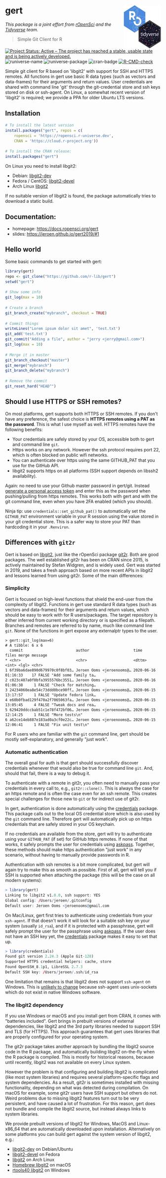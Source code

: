 # gert <img src="man/figures/logo.png" align="right" alt="logo" width="120" height = "139" style = "border: none; float: right;">

*This package is a joint effort from [rOpenSci](https://ropensci.org/) and the [Tidyverse](https://www.tidyverse.org/) team.*

> Simple Git Client for R

<!-- badges: start -->
[![Project Status: Active – The project has reached a stable, usable state and is being actively developed.](https://www.repostatus.org/badges/latest/active.svg)](https://www.repostatus.org/#active)
![runiverse-name](https://ropensci.r-universe.dev/badges/:name)
![runiverse-package](https://ropensci.r-universe.dev/badges/gert)
![cran-badge](https://www.r-pkg.org/badges/version/gert)
[![R-CMD-check](https://github.com/r-lib/gert/actions/workflows/R-CMD-check.yaml/badge.svg)](https://github.com/r-lib/gert/actions/workflows/R-CMD-check.yaml)
<!-- badges: end -->

Simple git client for R based on 'libgit2' with support for SSH and 
HTTPS remotes. All functions in gert use basic R data types (such as vectors
and data-frames) for their arguments and return values. User credentials are
shared with command line 'git' through the git-credential store and ssh keys
stored on disk or ssh-agent. On Linux, a somewhat recent version of 'libgit2'
is required; we provide a PPA for older Ubuntu LTS versions.

## Installation

```r
# To install the latest version
install.packages("gert", repos = c(
    ropensci = 'https://ropensci.r-universe.dev',
    CRAN = 'https://cloud.r-project.org'))
    
# To install the CRAN release:
install.packages("gert")
```

On Linux you need to install libgit2:

 - Debian: [libgit2-dev](https://packages.debian.org/buster/libgit2-dev)
 - Fedora / CentOS: [libgit2-devel](https://src.fedoraproject.org/rpms/libgit2)
 - Arch Linux [libgit2](https://archlinux.org/packages/extra/x86_64/libgit2)
 
If no suitable version of libgit2 is found, the package automatically tries to download a static build.


## Documentation:

 - homepage: https://docs.ropensci.org/gert
 - slides: https://jeroen.github.io/gert2019/#1

## Hello world

Some basic commands to get started with gert:

``` r
library(gert)
repo <- git_clone("https://github.com/r-lib/gert")
setwd("gert")

# Show some info
git_log(max = 10)

# Create a branch
git_branch_create("mybranch", checkout = TRUE)

# Commit things
writeLines("Lorem ipsum dolor sit amet", 'test.txt')
git_add('test.txt')
git_commit("Adding a file", author = "jerry <jerry@gmail.com>")
git_log(max = 10)

# Merge it in master
git_branch_checkout("master")
git_merge("mybranch")
git_branch_delete("mybranch")

# Remove the commit
git_reset_hard("HEAD^")
```

## Should I use HTTPS or SSH remotes?

On most platforms, gert supports both HTTPS or SSH remotes. If you don't have any preference, the safest choice is  __HTTPS remotes using a PAT as the password__. This is what I use myself as well. HTTPS remotes have the following benefits:

  - Your credentials are safely stored by your OS, accessible both to gert and command line `git`.
  - Https works on any network. However the ssh protocol requires port 22, which is often blocked on public wifi networks.
  - You can authenticate over https using the same GITHUB_PAT that you use for the GitHub API.
  - libgit2 supports https on all platforms (SSH support depends on libssh2 availability).
  
Again: no need to use your Github master password in gert/git. Instead [generate a personal access token](https://github.com/settings/tokens/new) and enter this as the password when pushing/pulling from https remotes. This works both with gert and with the git command line, even when you have 2FA enabled (which you should).

Ninja tip: use `credentials::set_github_pat()` to automatically set the `GITHUB_PAT` environment variable in your R session using the value stored in your git credential store. This is a safer way to store your PAT than hardcoding it in your `.Renviron`.

## Differences with `git2r`

Gert is based on [libgit2](https://libgit2.org/), just like the rOpenSci package [git2r](https://docs.ropensci.org/git2r/). Both are good packages. The well established git2r has been on CRAN since 2015, is actively maintained by Stefan Widgren, and is widely used. Gert was started in 2019, and takes a fresh approach based on more recent APIs in libgit2 and lessons learned from using git2r. Some of the main differences:

### Simplicity 

Gert is focused on high-level functions that shield the end-user from the complexity of libgit2. Functions in gert use standard R data types (such as vectors and data-frames) for their arguments and return values, which should be easy to work with for R users/packages. The target repository is either inferred from current working directory or is specified as a filepath. Branches and remotes are referred to by name, much like command line `git`. None of the functions in gert expose any externalptr types to the user.

```
> gert::git_log(max=6)
# A tibble: 6 x 6
  commit                        author                    time                files merge message             
* <chr>                         <chr>                     <dttm>              <int> <lgl> <chr>               
1 6f39ba6dae890d679970c0f8bf03… Jeroen Ooms <jeroenooms@… 2020-06-16 01:16:33    17 FALSE "Add some family ta…
2 c023c407a0f0bfa3955576bc3551… Jeroen Ooms <jeroenooms@… 2020-06-16 01:06:38     1 FALSE "Check for matching…
3 24234060ea8e54c73ddd0bce90ff… Jeroen Ooms <jeroenooms@… 2020-06-15 13:17:57     1 FALSE "Update fedora link…
4 e60b0fbad129f470a2f7065063fa… Jeroen Ooms <jeroenooms@… 2020-06-15 13:05:45     4 FALSE "Tweak docs and rea…
5 629420ddccbab51c1e78f472bf06… Jeroen Ooms <jeroenooms@… 2020-06-15 12:14:25     1 FALSE "More tests\n"      
6 a62ce14eb887e183ad0a3cf0e22c… Jeroen Ooms <jeroenooms@… 2020-06-15 12:06:41     1 FALSE "Fix unit test\n"   
```

For R users who are familiar with the `git` command line, gert should be mostly self-explanatory, and generally "just work".

### Automatic authentication

The overall goal for auth is that gert should successfully discover credentials whenever that would also be true for command line `git`. And, should that fail, there is a way to debug it.

To authenticate with a remote in git2r, you often need to manually pass your credentials in every call to, e.g., `git2r::clone()`. This is always the case for an https remote and is often the case even for an ssh remote. This creates special challenges for those new to `git` or for indirect use of git2r.

In gert, authentication is done automatically using the [credentials](https://docs.ropensci.org/credentials/articles/intro.html) package. This package calls out to the local OS credential store which is also used by the `git` command line. Therefore gert will automatically pick up on https credentials that are safely stored in your OS keychain. 

If no credentials are available from the store, gert will try to authenticate using your `GITHUB_PAT` (if set) for GitHub https remotes. If none of that works, it safely prompts the user for credentials using [askpass](https://github.com/jeroen/askpass#readme). Together, these methods should make https authentication "just work" in any scenario, without having to manually provide passwords in R.

Authentication with ssh remotes is a bit more complicated, but gert will again try to make this as smooth as possible. First of all, gert will tell you if SSH is supported when attaching the package (this will be the case on all modern systems):

```r
> library(gert)
Linking to libgit2 v1.0.0, ssh support: YES
Global config: /Users/jeroen/.gitconfig
Default user: Jeroen Ooms <jeroenooms@gmail.com
```

On Mac/Linux, gert first tries to authenticate using credentials from your `ssh-agent`. If that doesn't work it will look for a suitable ssh key on your system (usually `id_rsa`), and if it is protected with a passphrase, gert will safely prompt the user for the passphrase using [askpass](https://github.com/jeroen/askpass#readme).
If the user does not have an SSH key yet, the [credentials](https://docs.ropensci.org/credentials/articles/intro.html) package makes it easy to set that up.

```r
> library(credentials)
Found git version 2.24.3 (Apple Git-128)
Supported HTTPS credential helpers: cache, store
Found OpenSSH_8.1p1, LibreSSL 2.7.3
Default SSH key: /Users/jeroen/.ssh/id_rsa
```

One limitation that remains is that libgit2 does not support `ssh-agent` on Windows. This is [unlikely to change](https://github.com/libgit2/libgit2/issues/4958) because ssh-agent uses unix-sockets which do not exist in native Windows software.

### The libgit2 dependency

If you use Windows or macOS and you install gert from CRAN, it comes with "batteries included". Gert brings in prebuilt versions of external dependencies, like libgit2 and the 3rd party libraries needed to support SSH and TLS (for HTTPS). This approach guarantees that gert uses libraries that are properly configured for your operating system.

The git2r package takes another approach by bundling the libgit2 source code in the R package, and automatically building libgit2 on-the-fly when the R package is compiled. This is mostly for historical reasons, because until recently, libgit2 was not available on every Linux system.

However the problem is that configuring and building libgit2 is complicated (like most system libraries) and requires several platform-specific flags and system dependencies. As a result, git2r is sometimes installed with missing functionality, depending on what was detected during compilation. On macOS for example, some git2r users have SSH support but others do not. Weird problems due to missing libgit2 features turn out to be very persistent, and have caused a lot of frustration. For this reason, gert does not bundle and compile the libgit2 source, but instead always links to system libraries.

We provide prebuilt versions of libgit2 for Windows, MacOS and Linux-x86_64 that are automatically downloaded upon installation. Alternatively on some platforms you can build gert against the system version of libgit2, e.g.:

  * [libgit2-dev](https://packages.ubuntu.com/focal/libgit2-dev) on Debian/Ubuntu
  * [libgit2-devel](https://src.fedoraproject.org/rpms/libgit2) on Fedora
  * [libgit2](https://archlinux.org/packages/extra/x86_64/libgit2) on Arch Linux
  * [Homebrew libgit2](https://github.com/Homebrew/homebrew-core/blob/master/Formula/lib/libgit2.rb) on macOS
  * [rtools40 libgit2](https://github.com/r-windows/rtools-packages/blob/master/mingw-w64-libgit2/PKGBUILD) on Windows
